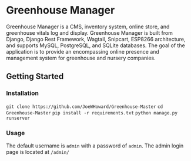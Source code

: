 # Greenhouse Manager
Greenhouse Manager is a CMS, inventory system, online store, and greenhouse vitals log and display.  Greenhouse Manager is built from Django, Django Rest Framework, Wagtail, Snipcart, ESP8266 architecture, and supports MySQL, PostgreSQL, and SQLite databases.  The goal of the application is to provide an encompassing online presence and management system for greenhouse and nursery companies.
## Getting Started
### Installation
`git clone https://github.com/JoeWHoward/Greenhouse-Master`
`cd Greenhouse-Master`
`pip install -r requirements.txt`
`python manage.py runserver`

### Usage
The default username is `admin` with a password of `admin`.
The admin login page is located at `/admin/`

